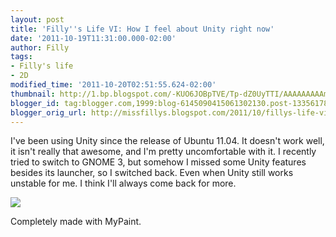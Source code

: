 ```yaml
---
layout: post
title: 'Filly''s Life VI: How I feel about Unity right now'
date: '2011-10-19T11:31:00.000-02:00'
author: Filly
tags:
- Filly's life
- 2D
modified_time: '2011-10-20T02:51:55.624-02:00'
thumbnail: http://1.bp.blogspot.com/-KUO6JOBpTVE/Tp-dZ0UyTTI/AAAAAAAAAm0/0agRjmzdLFQ/s72-c/unity.jpg
blogger_id: tag:blogger.com,1999:blog-6145090415061302130.post-1335617895761589960
blogger_orig_url: http://missfillys.blogspot.com/2011/10/fillys-life-vi-how-i-feel-about-unity.html
---
```

I've been using Unity since the release of Ubuntu 11.04\. It doesn't work well, it isn't really that awesome, and
I'm pretty uncomfortable with it. I recently tried to switch to GNOME 3, but somehow I missed some Unity features
besides its launcher, so I switched back. Even when Unity still works unstable for me. I think I'll always come back
for more.  

[![](http://1.bp.blogspot.com/-KUO6JOBpTVE/Tp-dZ0UyTTI/AAAAAAAAAm0/0agRjmzdLFQ/s320/unity.jpg)][0]

Completely made with MyPaint.

[0]: http://i.imgur.com/yrkin.jpg